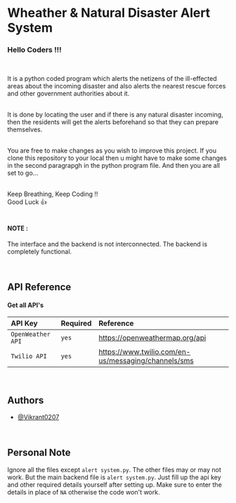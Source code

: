 # Wheather & Natural Disaster Alert System

### Hello Coders !!!
<br>

It is a python coded program which alerts the netizens of the ill-effected areas about the incoming disaster and also alerts the nearest rescue forces and other government authorities about it.
<br>
<br>

It is done by locating the user and if there is any natural disaster incoming, then the residents will get the alerts beforehand so that they can prepare themselves.
<br>
<br>

You are free to make changes as you wish to improve this project. If you clone this repository to your local then u might have to make some changes in the second paragrapgh in the python program file. And then you are all set to go...
<br><br>

Keep Breathing, Keep Coding !!
<br>
Good Luck 👍 
<br>
<br>

#### NOTE : 
The interface and the backend is not interconnected. The backend is completely functional. 

<br>



## API Reference

#### Get all API's
| API Key | Required     | Reference               |
| :-------- | :------- | :------------------------- |
| `OpenWeather API` | `yes` | https://openweathermap.org/api |
| `Twilio API`| `yes` | https://www.twilio.com/en-us/messaging/channels/sms |


<br>


## Authors

- [@Vikrant0207](https://github.com/Vikrant0207)


<br>

## Personal Note

Ignore all the files except `alert system.py`. The other files may or may not work. But the main backend file is `alert system.py`. Just fill up the api key and other required details yourself after setting up. Make sure to enter the details in place of `NA` otherwise the code won't work.

